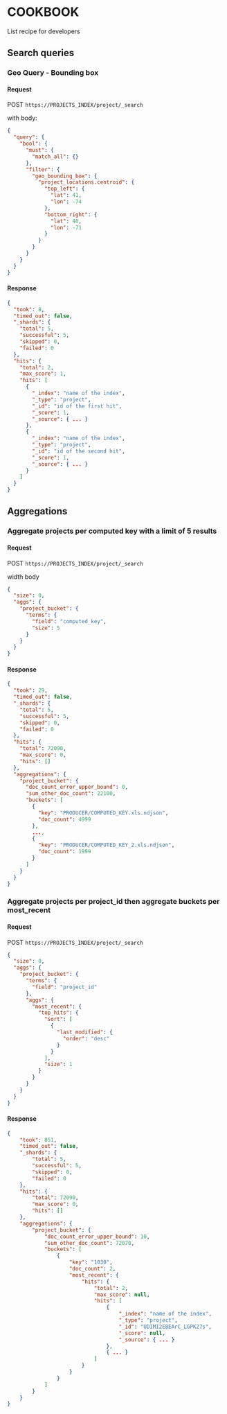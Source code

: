 # COOKBOOK

List recipe for developers

## Search queries

### Geo Query - Bounding box

#### Request

POST `https://PROJECTS_INDEX/project/_search`

with body:

```json
{
  "query": {
    "bool": {
      "must": {
        "match_all": {}
      },
      "filter": {
        "geo_bounding_box": {
          "project_locations.centroid": {
            "top_left": {
              "lat": 41,
              "lon": -74
            },
            "bottom_right": {
              "lat": 40,
              "lon": -71
            }
          }
        }
      }
    }
  }
}
```

#### Response

```json
{
  "took": 8,
  "timed_out": false,
  "_shards": {
    "total": 5,
    "successful": 5,
    "skipped": 0,
    "failed": 0
  },
  "hits": {
    "total": 2,
    "max_score": 1,
    "hits": [
      {
        "_index": "name of the index",
        "_type": "project",
        "_id": "id of the first hit",
        "_score": 1,
        "_source": { ... }
      },
      {
        "_index": "name of the index",
        "_type": "project",
        "_id": "id of the second hit",
        "_score": 1,
        "_source": { ... }
      }
    ]
  }
}
```

## Aggregations

### Aggregate projects per computed key with a limit of 5 results

#### Request

POST `https://PROJECTS_INDEX/project/_search`

width body

```json
{
  "size": 0,
  "aggs": {
    "project_bucket": {
      "terms": {
        "field": "computed_key",
        "size": 5
      }
    }
  }
}
```

#### Response

```json
{
  "took": 29,
  "timed_out": false,
  "_shards": {
    "total": 5,
    "successful": 5,
    "skipped": 0,
    "failed": 0
  },
  "hits": {
    "total": 72090,
    "max_score": 0,
    "hits": []
  },
  "aggregations": {
    "project_bucket": {
      "doc_count_error_upper_bound": 0,
      "sum_other_doc_count": 22100,
      "buckets": [
        {
          "key": "PRODUCER/COMPUTED_KEY.xls.ndjson",
          "doc_count": 4999
        },
        ...,
        {
          "key": "PRODUCER/COMPUTED_KEY_2.xls.ndjson",
          "doc_count": 1999
        }
      ]
    }
  }
}
```

### Aggregate projects per project_id then aggregate buckets per most_recent

#### Request

POST `https://PROJECTS_INDEX/project/_search`

```json
{
  "size": 0,
  "aggs": {
    "project_bucket": {
      "terms": {
        "field": "project_id"
      },
      "aggs": {
        "most_recent": {
          "top_hits": {
            "sort": [
              {
                "last_modified": {
                  "order": "desc"
                }
              }
            ],
            "size": 1
          }
        }
      }
    }
  }
}
```

#### Response

```json
{
    "took": 851,
    "timed_out": false,
    "_shards": {
        "total": 5,
        "successful": 5,
        "skipped": 0,
        "failed": 0
    },
    "hits": {
        "total": 72090,
        "max_score": 0,
        "hits": []
    },
    "aggregations": {
        "project_bucket": {
            "doc_count_error_upper_bound": 10,
            "sum_other_doc_count": 72070,
            "buckets": [
                {
                    "key": "1030",
                    "doc_count": 2,
                    "most_recent": {
                        "hits": {
                            "total": 2,
                            "max_score": null,
                            "hits": [
                                {
                                    "_index": "name of the index",
                                    "_type": "project",
                                    "_id": "UDIMI2EBEArC_LGPK27s",
                                    "_score": null,
                                    "_source": { ... }
                                },
                                { ... }
                            ]
                        }
                    }
                }
            ]
        }
    }
}
```
